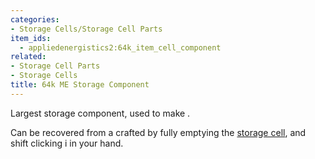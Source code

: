 ```yaml
---
categories:
- Storage Cells/Storage Cell Parts
item_ids:
  - appliedenergistics2:64k_item_cell_component
related:
- Storage Cell Parts
- Storage Cells
title: 64k ME Storage Component
---
```


Largest storage component, used to make <ItemLink
id="appliedenergistics2:64k_item_storage_cell"/>.



Can be recovered from a crafted <ItemLink
id="appliedenergistics2:64k_item_storage_cell"/> by fully emptying the
[storage cell](../../storage-cells.md), and shift clicking i in your
hand.

<RecipeFor id="appliedenergistics2:64k_item_cell_component"/>
